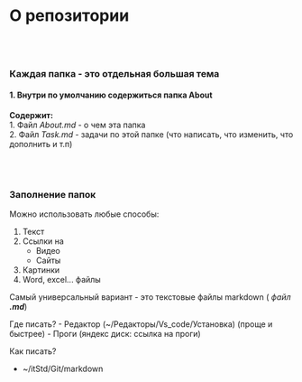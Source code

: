 # О репозитории 

<br></br>
### Каждая папка - это отдельная большая тема  



#### 1. Внутри по умолчанию содержиться папка About  

**Содержит:**  
     1. Файл *About.md* - о чем эта папка  
     2. Файл *Task.md* -  задачи по этой папке (что написать, что изменить, что дополнить и т.п) 

<br></br>

### Заполнение папок 

Можно использовать любые способы: 
1. Текст 
2. Ссылки на  
   * Видео  
   * Сайты
3. Картинки 
4. Word, excel... файлы 

Самый универсальный вариант - это текстовые файлы markdown ( *файл **.md***)

Где писать? 
    - Редактор (~/Редакторы/Vs_code/Установка) (проще и быстрее)
    - Проги (яндекс диск: ссылка на проги)

Как писать? 
  - ~/itStd/Git/markdown 
  

